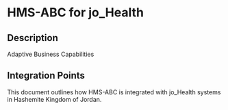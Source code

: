# HMS-ABC for jo_Health

## Description

Adaptive Business Capabilities

## Integration Points

This document outlines how HMS-ABC is integrated with jo_Health systems in Hashemite Kingdom of Jordan.
